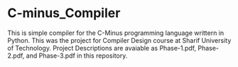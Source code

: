 # C-minus_Compiler
This is simple compiler for the C-Minus programming language writtern in Python. This was the project for Compiler Design course at Sharif University of Technology. Project Descriptions are avaiable as Phase-1.pdf, Phase-2.pdf, and Phase-3.pdf in this repository.
